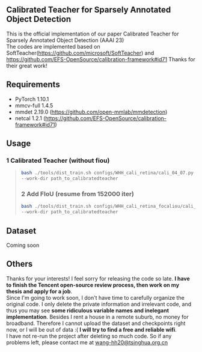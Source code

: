 ## Calibrated Teacher for Sparsely Annotated Object Detection
This is the official implementation of our paper Calibrated Teacher for Sparsely Annotated Object Detection (AAAI 23)  
The codes are implemented based on SoftTeacher(https://github.com/microsoft/SoftTeacher) and https://github.com/EFS-OpenSource/calibration-framework#id71
Thanks for their great work!

## Requirements
- PyTorch 1.10.1
- mmcv-full 1.4.5
- mmdet 2.19.0 (https://github.com/open-mmlab/mmdetection)
- netcal 1.2.1 (https://github.com/EFS-OpenSource/calibration-framework#id71)  

## Usage
### 1 Calibrated Teacher (without fiou)
> ```bash
> bash ./tools/dist_train.sh configs/WHH_cali_retina/cali_04_07.py 8 
> --work-dir path_to_calibratedteacher 
> ```
> ### 2 Add FIoU (resume from 152000 iter)
> ```bash
> bash ./tools/dist_train.sh configs/WHH_cali_retina_focaliou/cali_04_07_focaldefault.py 8 
> --work-dir path_to_calibratedteacher 
> ```
## Dataset
Coming soon

## Others
Thanks for your interests! I feel sorry for releasing the code so late. **I have to finish the Tencent open-source review process, then work on my thesis and apply for a job**.  
Since I'm going to work soon, I don't have time to carefully organize the original code. I only delete the private information and irrelevant code, and thus you may see **some ridiculous variable names and inelegant implementation**. 
Besides I rent a house in a remote suburb, no money for broadband. Therefore I cannot upload the dataset and checkpoints right now, or I will be out of data :( **I will try to find a free and reliable wifi**.  
I have not re-run the project after deleting so much code. So if any problems left, please contact me at wang-hh20@tsinghua.org.cn

 